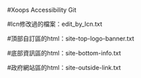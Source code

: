 #Xoops Accessibility  Git

#lcn修改過的檔案：edit_by_lcn.txt

#頂部自訂區的html：site-top-logo-banner.txt

#底部資訊區的html：site-bottom-info.txt

#政府網站區的html：site-outside-link.txt
